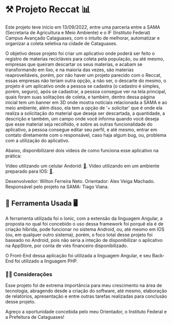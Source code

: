 # ⚒ Projeto Reccat 📊

 Este projeto teve início em 13/09/2022, entre uma parceria entre a SAMA (Secretaria de Agricultura e Meio Ambiente) e o IF (Instituto Federal) Campus Avançado Cataguases, com o intuíto de melhorar, automatizar e organizar a coleta seletiva na cidade de Cataguases.

 O objetivo desse projeto foi criar um aplicativo onde poderá ser feito o registro de materias recicláveis para coleta pela população, ou até mesmo, empresas que queiram descartar os seus materias, e acabam se transformando em lixo, e na maioria das vezes, são materias reaproveitáveis, porém, por não haver um projeto parecido com o Reccat, essas empresas não teriam outra opção, a não ser, o descarte do mesmo, o projeto é um aplicativo onde a pessoa se cadastra (o cadastro é simples, porém, seguro), após se cadastrar, a pessoa consegue ver na tela principal, quais foram suas solitações de coleta, e também, dentro dessa página inicial tem um banner em 3D onde mostra notíciais relacionada a SAMA e ao meio ambiente, além disso, ela tem a opção de '+ solicitar' que é onde ela realiza a solicitação do material que deseja ser descartada, a quantidade, a descrição e  também, um campo onde você informa quando você deseja que esse material seja recolhido, e sobre as outras funcionalidade do aplicativo, a pessoa consegue editar seu perfil, e até mesmo, entrar em contato diretamente com o responsável, caso haja algum bug, ou, problema com a utilização do aplicativo.

 Abaixo, disponibilizarei dois vídeos de como funciona esse aplicativo na prática:

 Vídeo utilizando um celular Andorid: [🎥](https://www.youtube.com/shorts/y5RNh9vFRBY).
 Vídeo utilizando em um ambiente preparado para IOS: [🎥](https://youtu.be/wAa82l3s6LU).

 Desenvolvedor: Wilton Ferreira Neto.
 Orientador: Alex Veiga Machado.
 Responsável pelo projeto na SAMA: Tiago Viana.

 

## 📲 Ferramenta Usada 🖥

A ferramenta utilizada foi o Ionic, com a extensão da linguagem Angular, a proposta no qual foi concebido o uso dessa framework foi porquê ela é de criação híbrida, pode funcionar no sistema Android, ou, até mesmo em IOS (ou, em qualquer outro sistema), porém, o foco total desse projeto foi baseado no Android, pois não seria a inteção de disponibilizar o aplicativo na AppStore, por conta de viés financeiro disponibilizado.

O Front-End dessa aplicação foi utilizada a linguagem Angular, e seu Back-End foi utilizado a linguagem PHP.

### ✍🏻 Considerações

Esse projeto foi de extrema importância para meu crescimento na área de tecnologia, abragendo desde a criação do software, até mesmo, elaboração de relatórios, apresentação e entre outras tarefas realizadas para conclusão desse projeto.

Agreço a oportunidade concebida pelo meu Orientador, o Instituto Federal e a Prefeitura de Cataguases!

